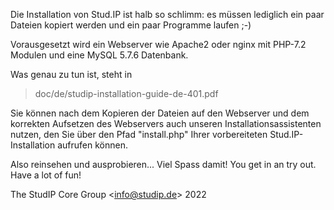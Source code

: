 Die Installation von Stud.IP ist halb so schlimm:
es müssen lediglich ein paar Dateien kopiert werden und ein paar
Programme laufen ;-)

Vorausgesetzt wird ein Webserver wie Apache2 oder nginx mit PHP-7.2 Modulen und
eine MySQL 5.7.6 Datenbank.

Was genau zu tun ist, steht in
> doc/de/studip-installation-guide-de-401.pdf

Sie können nach dem Kopieren der Dateien auf den Webserver und dem korrekten
Aufsetzen des Webservers auch unseren Installationsassistenten nutzen, den Sie
über den Pfad "install.php" Ihrer vorbereiteten Stud.IP-Installation aufrufen
können.

Also reinsehen und ausprobieren... Viel Spass damit!
You get in an try out. Have a lot of fun!

The StudIP Core Group <[info@studip.de](mailto:info@studip.de)> 2022
